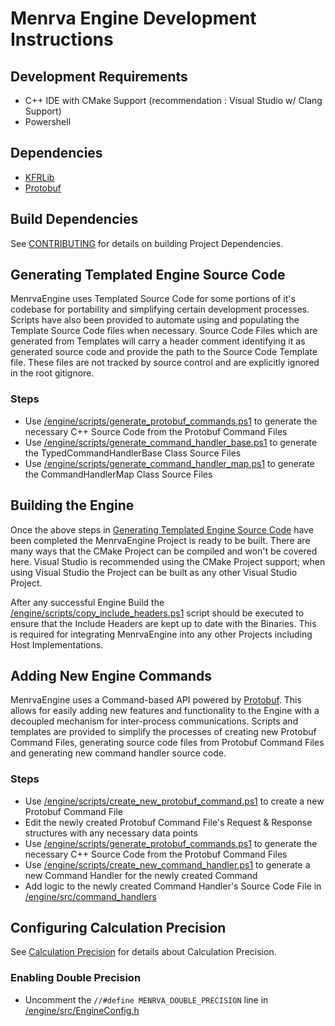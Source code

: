 # Menrva Engine Development Instructions

## Development Requirements
  - C++ IDE with CMake Support (recommendation : Visual Studio w/ Clang Support)
  - Powershell

## Dependencies
  - [KFRLib](https://www.kfrlib.com/)
  - [Protobuf](https://developers.google.com/protocol-buffers)

## Build Dependencies
See [CONTRIBUTING](../../docs/CONTRIBUTING.md#building-dependencies) for details on building Project Dependencies.

## Generating Templated Engine Source Code
MenrvaEngine uses Templated Source Code for some portions of it's codebase for portability and simplifying certain development processes.  Scripts have also been provided to automate using and populating the Template Source Code files when necessary.  Source Code Files which are generated from Templates will carry a header comment identifying it as generated source code and provide the path to the Source Code Template file.  These files are not tracked by source control and are explicitly ignored in the root gitignore.

### Steps
  - Use [/engine/scripts/generate_protobuf_commands.ps1](../scripts/generate_protobuf_commands.ps1) to generate the necessary C++ Source Code from the Protobuf Command Files
  - Use [/engine/scripts/generate_command_handler_base.ps1](../scripts/generate_command_handler_base.ps1) to generate the TypedCommandHandlerBase Class Source Files
  - Use [/engine/scripts/generate_command_handler_map.ps1](../scripts/generate_command_handler_map.ps1) to generate the CommandHandlerMap Class Source Files

## Building the Engine
Once the above steps in [Generating Templated Engine Source Code](#generating-templated-engine-source-code) have been completed the MenrvaEngine Project is ready to be built.  There are many ways that the CMake Project can be compiled and won't be covered here.  Visual Studio is recommended using the CMake Project support; when using Visual Studio the Project can be built as any other Visual Studio Project.

After any successful Engine Build the [/engine/scripts/copy_include_headers.ps1](../scripts/copy_include_headers.ps1) script should be executed to ensure that the Include Headers are kept up to date with the Binaries.  This is required for integrating MenrvaEngine into any other Projects including Host Implementations.

## Adding New Engine Commands
MenrvaEngine uses a Command-based API powered by [Protobuf](https://developers.google.com/protocol-buffers).  This allows for easily adding new features and functionality to the Engine with a decoupled mechanism for inter-process communications.  Scripts and templates are provided to simplify the processes of creating new Protobuf Command Files,  generating source code files from Protobuf Command Files and generating new command handler source code.

### Steps
  - Use [/engine/scripts/create_new_protobuf_command.ps1](../scripts/create_new_protobuf_command.ps1) to create a new Protobuf Command File
  - Edit the newly created Protobuf Command File's Request & Response structures with any necessary data points
  - Use [/engine/scripts/generate_protobuf_commands.ps1](../scripts/generate_protobuf_commands.ps1) to generate the necessary C++ Source Code from the Protobuf Command Files
  - Use [/engine/scripts/create_new_command_handler.ps1](../scripts/create_new_command_handler.ps1) to generate a new Command Handler for the newly created Command
  - Add logic to the newly created Command Handler's Source Code File in [/engine/src/command_handlers](../src/command_handlers)

## Configuring Calculation Precision
See [Calculation Precision](../README.md#calculation-precision) for details about Calculation Precision.

### Enabling Double Precision
  - Uncomment the ```//#define MENRVA_DOUBLE_PRECISION``` line in [/engine/src/EngineConfig.h](../src/EngineConfig.h)
